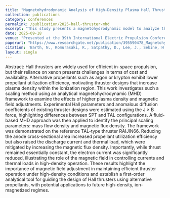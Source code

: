 ```yaml
---
title: "Magnetohydrodynamic Analysis of High-Density Plasma Hall Thruster Operation."
collection: publications
category: conferences
permalink: /publication/2025-hall-thruster-mhd
excerpt: "This study presents a magnetohydrodynamic model to analyze the operation of Hall thrusters under high-density plasma conditions induced by increased mass flow densities, including a analysis of the Hall parameter to reduce Heat loads."
date: 2025-09-18
venue: "Presented at the 39th International Electric Propulsion Conference 2025"
paperurl: "https://www.researchgate.net/publication/395590478_Magnetohydrodynamic_Analysis_of_High-Density_Plasma_Hall_Thruster_Operation"
citation: 'Barth, N., Komurasaki, K., Satpathy, D., Lee, J., Sekine, H., & Koizumi, H. Magnetohydrodynamic Analysis of High-Density Plasma Hall Thruster Operation. In 39th International Electric Propulsion Conference, Imperial College London, London, United Kingdom. 2025, September.'
layout: single
---
```


Abstract:
Hall thrusters are widely used for efficient in-space propulsion, but their reliance on xenon presents challenges in terms of cost and availability. Alternative propellants such as argon or krypton exhibit lower propellant utilization efficiency, motivating thruster designs that increase plasma density within the ionization region. This work investigates such a scaling method using an analytical magnetohydrodynamic (MHD) framework to examine the effects of higher plasma density and magnetic field adjustments. Experimental Hall parameters and anomalous diffusion coefficients of existing thruster designs were estimated using the J × B force, highlighting differences between SPT and TAL configurations. A fluid-based MHD approach was then applied to identify the principal scaling parameters: mass flow density and magnetic flux density. The framework was demonstrated on the reference TAL-type thruster RAIJIN66. Reducing the anode cross-sectional area increased propellant utilization efficiency but also raised the discharge current and thermal load, which were mitigated by increasing the magnetic flux density. Importantly, while thrust remained essentially constant, the electron current was significantly reduced, illustrating the role of the magnetic field in controlling currents and thermal loads in high-density operation. These results highlight the importance of magnetic field adjustment in maintaining efficient thruster operation under high-density conditions and establish a first-order analytical tool for guiding the design of Hall thrusters using alternative propellants, with potential applications to future high-density, ion-magnetized regimes.

